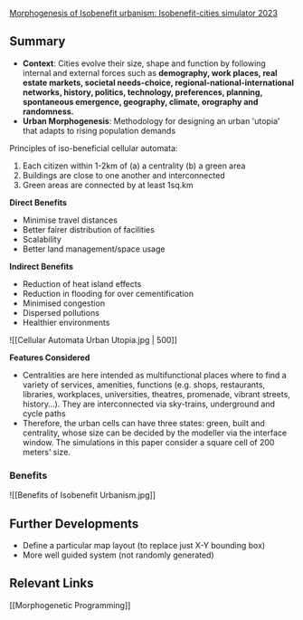 [Morphogenesis of Isobenefit urbanism: Isobenefit-cities simulator 2023](https://www.sciencedirect.com/science/article/pii/S2352711023001048)
## Summary

- **Context**: Cities evolve their size, shape and function by following internal and external forces such as **demography, work places, real estate markets, societal needs-choice, regional-national-international networks, history, politics, technology, preferences, planning, spontaneous emergence, geography, climate, orography and randomness.**
- **Urban Morphogenesis**: Methodology for designing an urban 'utopia' that adapts to rising population demands

Principles of iso-beneficial cellular automata:
1. Each citizen within 1-2km of (a) a centrality (b) a green area
2. Buildings are close to one another and interconnected
3. Green areas are connected by at least 1sq.km

**Direct Benefits**
- Minimise travel distances
- Better fairer distribution of facilities
- Scalability
- Better land management/space usage

**Indirect Benefits**
- Reduction of heat island effects
- Reduction in flooding for over cementification
- Minimised congestion
- Dispersed pollutions
- Healthier environments

![[Cellular Automata Urban Utopia.jpg | 500]]

**Features Considered**
- Centralities are here intended as multifunctional places where to find a variety of services, amenities, functions (e.g. shops, restaurants, libraries, workplaces, universities, theatres, promenade, vibrant streets, history…). They are interconnected via sky-trains, underground and cycle paths
- Therefore, the urban cells can have three states: green, built and centrality, whose size can be decided by the modeller via the interface window. The simulations in this paper consider a square cell of 200 meters’ size.
### Benefits

![[Benefits of Isobenefit Urbanism.jpg]]

## Further Developments

- Define a particular map layout (to replace just X-Y bounding box)
- More well guided system (not randomly generated)

## Relevant Links

[[Morphogenetic Programming]]
